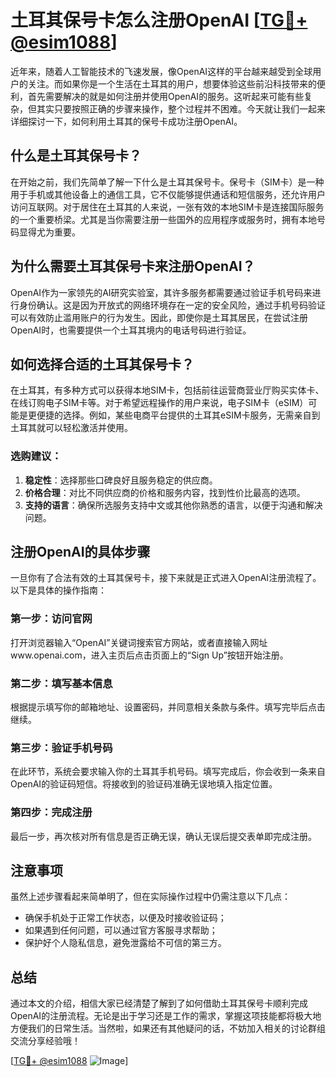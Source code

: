 # 土耳其保号卡怎么注册OpenAI [[TG💪+ @esim1088](https://t.me/s/esim1088)]

近年来，随着人工智能技术的飞速发展，像OpenAI这样的平台越来越受到全球用户的关注。而如果你是一个生活在土耳其的用户，想要体验这些前沿科技带来的便利，首先需要解决的就是如何注册并使用OpenAI的服务。这听起来可能有些复杂，但其实只要按照正确的步骤来操作，整个过程并不困难。今天就让我们一起来详细探讨一下，如何利用土耳其的保号卡成功注册OpenAI。

## 什么是土耳其保号卡？

在开始之前，我们先简单了解一下什么是土耳其保号卡。保号卡（SIM卡）是一种用于手机或其他设备上的通信工具，它不仅能够提供通话和短信服务，还允许用户访问互联网。对于居住在土耳其的人来说，一张有效的本地SIM卡是连接国际服务的一个重要桥梁。尤其是当你需要注册一些国外的应用程序或服务时，拥有本地号码显得尤为重要。

## 为什么需要土耳其保号卡来注册OpenAI？

OpenAI作为一家领先的AI研究实验室，其许多服务都需要通过验证手机号码来进行身份确认。这是因为开放式的网络环境存在一定的安全风险，通过手机号码验证可以有效防止滥用账户的行为发生。因此，即使你是土耳其居民，在尝试注册OpenAI时，也需要提供一个土耳其境内的电话号码进行验证。

## 如何选择合适的土耳其保号卡？

在土耳其，有多种方式可以获得本地SIM卡，包括前往运营商营业厅购买实体卡、在线订购电子SIM卡等。对于希望远程操作的用户来说，电子SIM卡（eSIM）可能是更便捷的选择。例如，某些电商平台提供的土耳其eSIM卡服务，无需亲自到土耳其就可以轻松激活并使用。

### 选购建议：

1. **稳定性**：选择那些口碑良好且服务稳定的供应商。
2. **价格合理**：对比不同供应商的价格和服务内容，找到性价比最高的选项。
3. **支持的语言**：确保所选服务支持中文或其他你熟悉的语言，以便于沟通和解决问题。

## 注册OpenAI的具体步骤

一旦你有了合法有效的土耳其保号卡，接下来就是正式进入OpenAI注册流程了。以下是具体的操作指南：

### 第一步：访问官网
打开浏览器输入“OpenAI”关键词搜索官方网站，或者直接输入网址www.openai.com，进入主页后点击页面上的“Sign Up”按钮开始注册。

### 第二步：填写基本信息
根据提示填写你的邮箱地址、设置密码，并同意相关条款与条件。填写完毕后点击继续。

### 第三步：验证手机号码
在此环节，系统会要求输入你的土耳其手机号码。填写完成后，你会收到一条来自OpenAI的验证码短信。将接收到的验证码准确无误地填入指定位置。

### 第四步：完成注册
最后一步，再次核对所有信息是否正确无误，确认无误后提交表单即完成注册。

## 注意事项

虽然上述步骤看起来简单明了，但在实际操作过程中仍需注意以下几点：
- 确保手机处于正常工作状态，以便及时接收验证码；
- 如果遇到任何问题，可以通过官方客服寻求帮助；
- 保护好个人隐私信息，避免泄露给不可信的第三方。

## 总结

通过本文的介绍，相信大家已经清楚了解到了如何借助土耳其保号卡顺利完成OpenAI的注册流程。无论是出于学习还是工作的需求，掌握这项技能都将极大地方便我们的日常生活。当然啦，如果还有其他疑问的话，不妨加入相关的讨论群组交流分享经验哦！

[[TG💪+ @esim1088](https://t.me/s/esim1088) ![Image](https://i.postimg.cc/4NQfJmqS/Snipaste-2025-05-13-00-14-12.png)]